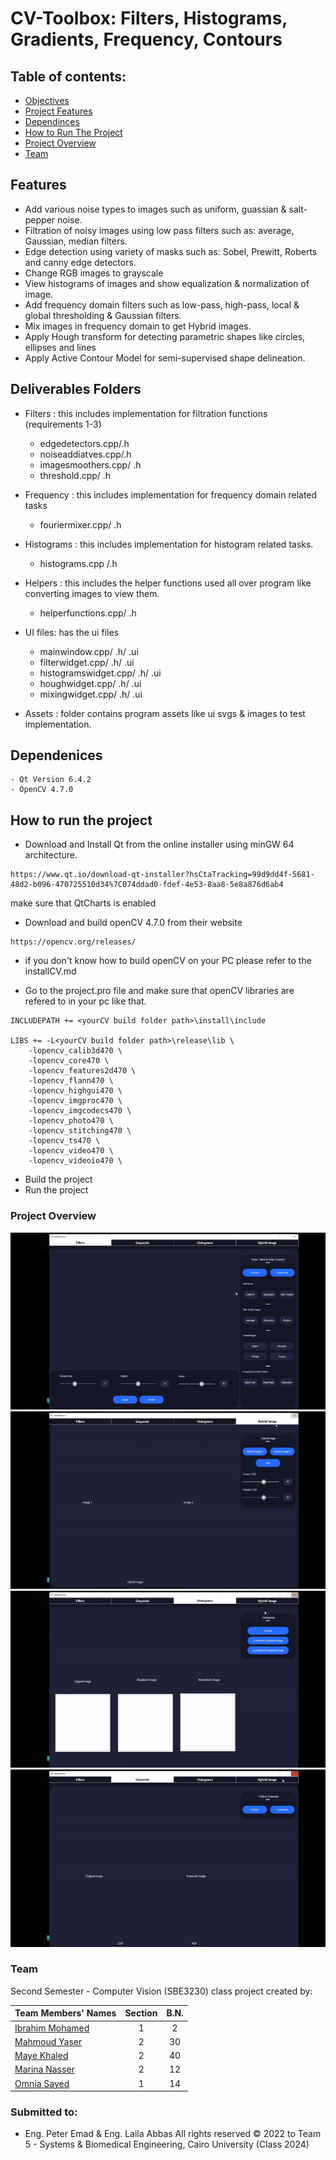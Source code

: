 # CV-Toolbox: Filters, Histograms, Gradients, Frequency, Contours

## Table of contents:
- [Objectives](#Features)
- [Project Features](#deliverables-folders)
- [Dependinces](#dependenices)
- [How to Run The Project](#how-to-run-the-project)
- [Project Overview](#project-overview)
- [Team](#team)

## Features
- Add various noise types to images such as uniform, guassian & salt-pepper noise.
- Filtration of noisy images using low pass filters such as: average, Gaussian, median filters.
- Edge detection using variety of masks such as: Sobel, Prewitt, Roberts and canny edge detectors.
- Change RGB images to grayscale
- View histograms of images and show equalization & normalization of image.
- Add frequency domain filters such as low-pass, high-pass, local & global thresholding & Gaussian filters.
- Mix images in frequency domain to get Hybrid images.
- Apply Hough transform for detecting parametric shapes like circles, ellipses and lines
- Apply Active Contour Model for semi-supervised shape delineation.


## Deliverables Folders
- Filters : this includes implementation for filtration functions (requirements 1-3)
    - edgedetectors.cpp/.h
    - noiseaddiatves.cpp/.h
    - imagesmoothers.cpp/ .h
    - threshold.cpp/ .h

- Frequency : this includes implementation for frequency domain related tasks 
    - fouriermixer.cpp/ .h

- Histograms : this includes implementation for histogram related tasks.
    - histograms.cpp /.h

- Helpers : this includes the helper functions used all over program like converting images to view them.
    - helperfunctions.cpp/ .h

- UI files: has the ui files
    - mainwindow.cpp/ .h/ .ui
    - filterwidget.cpp/ .h/ .ui
    - histogramswidget.cpp/ .h/ .ui
    - houghwidget.cpp/ .h/ .ui
    - mixingwidget.cpp/ .h/ .ui

- Assets : folder contains program assets like ui svgs & images to test implementation.

## Dependenices
    - Qt Version 6.4.2
    - OpenCV 4.7.0

## How to run the project
- Download and Install Qt from the online installer using minGW 64 architecture.
```
https://www.qt.io/download-qt-installer?hsCtaTracking=99d9dd4f-5681-48d2-b096-470725510d34%7C074ddad0-fdef-4e53-8aa8-5e8a876d6ab4 
```
make sure that QtCharts is enabled

- Download and build openCV 4.7.0 from their website
```
https://opencv.org/releases/
```
- if you don't know how to build openCV on your PC please refer to the installCV.md

- Go to the project.pro file and make sure that openCV libraries are refered to in your pc like that.
``` 
INCLUDEPATH += <yourCV build folder path>\install\include

LIBS += -L<yourCV build folder path>\release\lib \
    -lopencv_calib3d470 \
    -lopencv_core470 \
    -lopencv_features2d470 \
    -lopencv_flann470 \
    -lopencv_highgui470 \
    -lopencv_imgproc470 \
    -lopencv_imgcodecs470 \
    -lopencv_photo470 \
    -lopencv_stitching470 \
    -lopencv_ts470 \
    -lopencv_video470 \
    -lopencv_videoio470 \
```

- Build the project
- Run the project


### Project Overview
![Filters Tab](./images/gifs/1.gif)
![GrayScale Tab](./images/gifs/2.gif)
![Histogram Tab](./images/gifs/3.gif)
![Histogram Tab](./images/gifs/4.gif)


### Team

Second Semester - Computer Vision (SBE3230) class project created by:

| Team Members' Names                                       | Section | B.N. |
|---------------------------------------------------------- |:-------:|:----:|
| [Ibrahim Mohamed](https://github.com/1brahimmohamed)      |    1    |  2   |
| [Mahmoud Yaser](https://github.com/mahmoud1yaser)         |    2    |  30  |
| [Maye Khaled](https://github.com/mayekhaled0)             |    2    |  40  |
| [Marina Nasser](https://github.com/MarinaNasser)          |    2    |  12  |
| [Omnia Sayed](https://github.com/omniaSayed)              |    1    |  14  |


### Submitted to:
- Eng. Peter Emad & Eng. Laila Abbas
All rights reserved © 2022 to Team 5 - Systems & Biomedical Engineering, Cairo University (Class 2024)